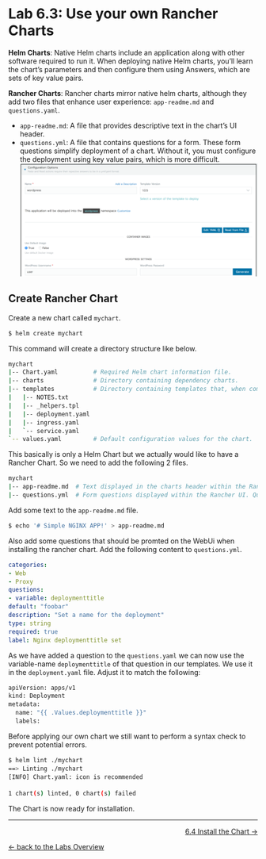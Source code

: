 # Lab 6.3: Use your own Rancher Charts

**Helm Charts**: Native Helm charts include an application along with other software required to run it. When deploying native Helm charts, you’ll learn the chart’s parameters and then configure them using Answers, which are sets of key value pairs.

**Rancher Charts**: Rancher charts mirror native helm charts, although they add two files that enhance user experience: `app-readme.md` and `questions.yaml`.

* `app-readme.md`: A file that provides descriptive text in the chart’s UI header.
* `questions.yml`: A file that contains questions for a form. These form questions simplify deployment of a chart. Without it, you must configure the deployment using key value pairs, which is more difficult.
![questions](../resources/images/questions.png)

## Create Rancher Chart

Create a new chart called `mychart`.

```bash
$ helm create mychart
```

This command will create a directory structure like below.

```bash
mychart
|-- Chart.yaml          # Required Helm chart information file.
|-- charts              # Directory containing dependency charts.
|-- templates           # Directory containing templates that, when combined with values.yml, generates Kubernetes YAML.
|   |-- NOTES.txt
|   |-- _helpers.tpl
|   |-- deployment.yaml
|   |-- ingress.yaml
|   `-- service.yaml
`-- values.yaml         # Default configuration values for the chart.
```

This basically is only a Helm Chart but we actually would like to have a Rancher Chart. So we need to add the following 2 files.

```bash
mychart       
|-- app-readme.md  # Text displayed in the charts header within the Rancher UI.
|-- questions.yml  # Form questions displayed within the Rancher UI. Questions display in Configuration Options.  
```

Add some text to the `app-readme.md` file.
```bash
$ echo '# Simple NGINX APP!' > app-readme.md
```

Also add some questions that should be promted on the WebUi when installing the rancher chart. Add the following content to `questions.yml`.
```yaml
categories:
- Web
- Proxy
questions:
- variable: deploymenttitle
default: "foobar"
description: "Set a name for the deployment"
type: string
required: true
label: Nginx deploymenttitle set
```

As we have added a question to the `questions.yaml` we can now use the variable-name `deploymenttitle` of that question in our templates. We use it in the `deployment.yaml` file. Adjust it to match the following:

```bash
apiVersion: apps/v1
kind: Deployment
metadata:
  name: "{{ .Values.deploymenttitle }}"
  labels:
```

Before applying our own chart we still want to perform a syntax check to prevent potential errors.
```bash
$ helm lint ./mychart
==> Linting ./mychart
[INFO] Chart.yaml: icon is recommended

1 chart(s) linted, 0 chart(s) failed
```
The Chart is now ready for installation.

---

<p width="100px" align="right"><a href="64_managehelmcharts.md">6.4 Install the Chart →</a></p>

[← back to the Labs Overview](../README.md)